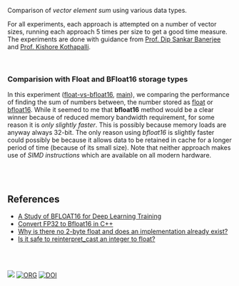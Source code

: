 Comparison of *vector element sum* using various data types.

For all experiments, each approach is attempted on a number of vector sizes,
running each approach 5 times per size to get a good time measure. The
experiments are done with guidance from [Prof. Dip Sankar Banerjee] and
[Prof. Kishore Kothapalli].

<br>


### Comparision with Float and BFloat16 storage types

In this experiment ([float-vs-bfloat16], [main]), we comparing the performance of
finding the sum of numbers between, the number stored as [float] or
[bfloat16]. While it seemed to me that **bfloat16** method would be a clear
winner because of reduced memory bandwidth requirement, for some reason it is
*only slightly faster*. This is possibly because memory loads are anyway
always 32-bit. The only reason using *bfloat16* is slightly faster could
possibly be because it allows data to be retained in cache for a longer period
of time (because of its small size). Note that neither approach makes use of
*SIMD instructions* which are available on all modern hardware.

[float-vs-bfloat16]: https://github.com/puzzlef/vector-sum/tree/float-vs-bfloat16
[main]: https://github.com/puzzlef/vector-sum

<br>
<br>


## References

- [A Study of BFLOAT16 for Deep Learning Training](https://www.slideshare.net/SubhajitSahu/a-study-of-bfloat16-for-deep-learning-training)
- [Convert FP32 to Bfloat16 in C++](https://stackoverflow.com/a/64493446/1413259)
- [Why is there no 2-byte float and does an implementation already exist?](https://stackoverflow.com/a/56017304/1413259)
- [Is it safe to reinterpret_cast an integer to float?](https://stackoverflow.com/a/13982359/1413259)

<br>
<br>


[![](https://i.imgur.com/oXo1Iwp.png)](https://www.youtube.com/watch?v=0XTLuFpuAtE)
[![ORG](https://img.shields.io/badge/org-puzzlef-green?logo=Org)](https://puzzlef.github.io)
[![DOI](https://zenodo.org/badge/366687370.svg)](https://zenodo.org/badge/latestdoi/366687370)


[Prof. Dip Sankar Banerjee]: https://sites.google.com/site/dipsankarban/
[Prof. Kishore Kothapalli]: https://cstar.iiit.ac.in/~kkishore/
[float]: https://en.wikipedia.org/wiki/Single-precision_floating-point_format
[bfloat16]: https://en.wikipedia.org/wiki/Bfloat16_floating-point_format
